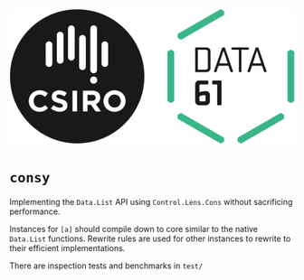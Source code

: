 ![CSIRO's Data61 Logo](https://raw.githubusercontent.com/qfpl/assets/master/data61-transparent-bg.png)

# `consy`

Implementing the `Data.List` API using `Control.Lens.Cons` without sacrificing
performance.

Instances for `[a]` should compile down to core similar to the native `Data.List`
functions. Rewrite rules are used for other instances to rewrite to their efficient
implementations.

There are inspection tests and benchmarks in `test/`

